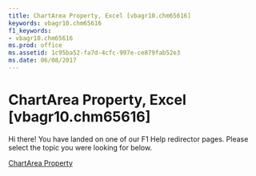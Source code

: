 ```yaml
---
title: ChartArea Property, Excel [vbagr10.chm65616]
keywords: vbagr10.chm65616
f1_keywords:
- vbagr10.chm65616
ms.prod: office
ms.assetid: 1c95ba52-fa7d-4cfc-997e-ce879fab52e3
ms.date: 06/08/2017
---
```



# ChartArea Property, Excel [vbagr10.chm65616]

Hi there! You have landed on one of our F1 Help redirector pages. Please select the topic you were looking for below.

[ChartArea Property](http://msdn.microsoft.com/library/1af59d11-2b63-d629-5dae-d9b9d8303ddf%28Office.15%29.aspx)

